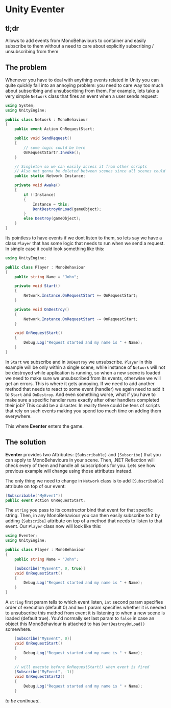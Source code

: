 # Unity Eventer

## tl;dr
Allows to add events from MonoBehaviours to container and easily subscribe to them without a need to care about explicitly subscribing / unsubscribing from them

## The problem
Whenever you have to deal with anything events related in Unity you can quite quickly fall into an annoying problem: you need to care way too much about subscribing and
unsubscribing from them. For example, lets take a very simple `Network` class that fires an event when a user sends request:
```c#
using System;
using UnityEngine;

public class Network : MonoBehaviour
{
    public event Action OnRequestStart;

    public void SendRequest()
    {
        // some logic could be here
        OnRequestStart?.Invoke();
    }

    // Singleton so we can easily access it from other scripts
    // Also not gonna be deleted between scenes since all scenes could rely on network events
    public static Network Instance;

    private void Awake()
    {
        if (!Instance)
        {
            Instance = this;
            DontDestroyOnLoad(gameObject);
        }
        else Destroy(gameObject);
    }
}
```
Its pointless to have events if we dont listen to them, so lets say we have a class `Player` that has some logic that needs to run when we send a request.
In simple case it could look something like this:
```c#
using UnityEngine;

public class Player : MonoBehaviour
{
    public string Name = "John";

    private void Start()
    {
        Network.Instance.OnRequestStart += OnRequestStart;
    }

    private void OnDestroy()
    {
        Network.Instance.OnRequestStart -= OnRequestStart;
    }

    void OnRequestStart()
    {
        Debug.Log("Request started and my name is " + Name);
    }
}
```
In `Start` we subscribe and in `OnDestroy` we unsubscribe. `Player` in this example will be only within a single scene, while instance of `Network` will not be
destroyed while application is running, so when a new scene is loaded we need to make sure we unsubscribed from its events, otherwise we will get an errors.
This is where it gets annoying. If we need to add another method that needs to react to some event (handler) we again need to add it to `Start` and `OnDestroy`. 
And even something worse, what if you have to make sure a specific handler runs exactly after other handlers completed their job? This could be a disaster.
In reality there could be tens of scripts that rely on such events making you spend too much time on adding them everywhere.

This where **Eventer** enters the game. 

## The solution
**Eventer** provides two Attributes: `[Subscribable]` and `[Subscribe]` that you can apply to MonoBehaviours in your scene. Then, .NET Reflection will check every
of them and handle all subscriptions for you. Lets see how previous example will change using those attributes instead.

The only thing we need to change in `Network` class is to add `[Subscribable]` attribute on top of our event:
```c#
[Subscribable("MyEvent")]
public event Action OnRequestStart;
```
The `string` you pass to its constructor bind that event for that specific string. Then, in any MonoBehaviour you can then easily subscribe to it by adding 
`[Subscribe]` attribute on top of a method that needs to listen to that event. Our `Player` class now will look like this:
```c#
using Eventer;
using UnityEngine;

public class Player : MonoBehaviour
{
    public string Name = "John";

    [Subscribe("MyEvent", 0, true)]
    void OnRequestStart()
    {
        Debug.Log("Request started and my name is " + Name);
    }
}
```
A `string` first param tells to which event listen, `int` second param specifies order of execution (default 0) and `bool` param specifies whether it is needed
to unsubscribe this method from event it is listening to when a new scene is loaded (default true). You'd normally set last param to `false` in case an
object this MonoBehaviour is attached to has `DontDestroyOnLoad()` somewhere.
```c#
    [Subscribe("MyEvent", 0)]
    void OnRequestStart()
    {
        Debug.Log("Request started and my name is " + Name);
    }
    
    // will execute before OnRequestStart() when event is fired
    [Subscribe("MyEvent", -1)]
    void OnRequestStart2()
    {
        Debug.Log("Request started and my name is " + Name);
    }
```

*to be continued..*
